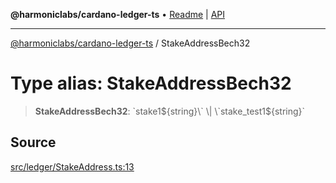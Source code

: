 **@harmoniclabs/cardano-ledger-ts** • [Readme](../Introduction) \| [API](../globals)

***

[@harmoniclabs/cardano-ledger-ts](../Introduction) / StakeAddressBech32

# Type alias: StakeAddressBech32

> **StakeAddressBech32**: \`stake1${string}\` \| \`stake_test1${string}\`

## Source

[src/ledger/StakeAddress.ts:13](https://github.com/HarmonicLabs/cardano-ledger-ts/blob/d1659b0/src/ledger/StakeAddress.ts#L13)
